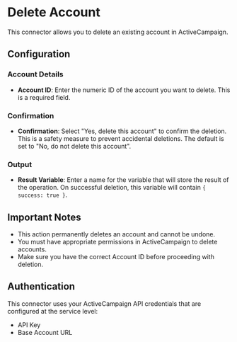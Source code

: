 # Delete Account

This connector allows you to delete an existing account in ActiveCampaign.

## Configuration

### Account Details
- **Account ID**: Enter the numeric ID of the account you want to delete. This is a required field.

### Confirmation
- **Confirmation**: Select "Yes, delete this account" to confirm the deletion. This is a safety measure to prevent accidental deletions. The default is set to "No, do not delete this account".

### Output
- **Result Variable**: Enter a name for the variable that will store the result of the operation. On successful deletion, this variable will contain `{ success: true }`.

## Important Notes

- This action permanently deletes an account and cannot be undone.
- You must have appropriate permissions in ActiveCampaign to delete accounts.
- Make sure you have the correct Account ID before proceeding with deletion.

## Authentication

This connector uses your ActiveCampaign API credentials that are configured at the service level:
- API Key
- Base Account URL
